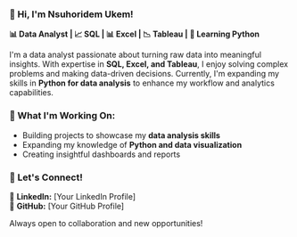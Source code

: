 ### 👋 Hi, I'm Nsuhoridem Ukem!  
**📊 Data Analyst | 📈 SQL | 📊 Excel | 📉 Tableau | 🐍 Learning Python**  

I'm a data analyst passionate about turning raw data into meaningful insights. With expertise in **SQL, Excel, and Tableau**, I enjoy solving complex problems and making data-driven decisions. Currently, I'm expanding my skills in **Python for data analysis** to enhance my workflow and analytics capabilities.  

### 🚀 What I'm Working On:  
- Building projects to showcase my **data analysis skills**  
- Expanding my knowledge of **Python and data visualization**  
- Creating insightful dashboards and reports  

### 🌟 Let's Connect!  
📌 **LinkedIn:** [Your LinkedIn Profile]  
📌 **GitHub:** [Your GitHub Profile]  

Always open to collaboration and new opportunities!  
